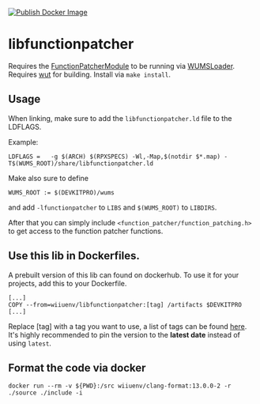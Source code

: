[![Publish Docker Image](https://github.com/wiiu-env/libfunctionpatcher/actions/workflows/push_image.yml/badge.svg)](https://github.com/wiiu-env/libfunctionpatcher/actions/workflows/push_image.yml)

# libfunctionpatcher
Requires the [FunctionPatcherModule](https://github.com/wiiu-env/FunctionPatcherModule) to be running via [WUMSLoader](https://github.com/wiiu-env/WUMSLoader).  
Requires [wut](https://github.com/devkitPro/wut) for building.
Install via `make install`.

## Usage
When linking, make sure to add the `libfunctionpatcher.ld` file to the LDFLAGS.

Example:
```
LDFLAGS	=	-g $(ARCH) $(RPXSPECS) -Wl,-Map,$(notdir $*.map) -T$(WUMS_ROOT)/share/libfunctionpatcher.ld
```

Make also sure to define 
```
WUMS_ROOT := $(DEVKITPRO)/wums
```
and add `-lfunctionpatcher` to `LIBS` and `$(WUMS_ROOT)` to `LIBDIRS`.

After that you can simply include `<function_patcher/function_patching.h>` to get access to the function patcher functions.

## Use this lib in Dockerfiles.
A prebuilt version of this lib can found on dockerhub. To use it for your projects, add this to your Dockerfile.
```
[...]
COPY --from=wiiuenv/libfunctionpatcher:[tag] /artifacts $DEVKITPRO
[...]
```
Replace [tag] with a tag you want to use, a list of tags can be found [here](https://hub.docker.com/r/wiiuenv/libfunctionpatcher/tags). 
It's highly recommended to pin the version to the **latest date** instead of using `latest`.

## Format the code via docker

`docker run --rm -v ${PWD}:/src wiiuenv/clang-format:13.0.0-2 -r ./source ./include -i`
